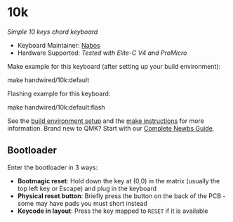 # 10k

*Simple 10 keys chord keyboard*

* Keyboard Maintainer: [Nabos](https://github.com/nab-os)
* Hardware Supported: *Tested with Elite-C V4 and ProMicro*

Make example for this keyboard (after setting up your build environment):

  make handwired/10k:default

Flashing example for this keyboard:

  make handwired/10k:default:flash

See the [build environment setup](https://docs.qmk.fm/#/getting_started_build_tools) and the [make instructions](https://docs.qmk.fm/#/getting_started_make_guide) for more information. Brand new to QMK? Start with our [Complete Newbs Guide](https://docs.qmk.fm/#/newbs).

## Bootloader

Enter the bootloader in 3 ways:

* **Bootmagic reset**: Hold down the key at (0,0) in the matrix (usually the top left key or Escape) and plug in the keyboard
* **Physical reset button**: Briefly press the button on the back of the PCB - some may have pads you must short instead
* **Keycode in layout**: Press the key mapped to `RESET` if it is available
